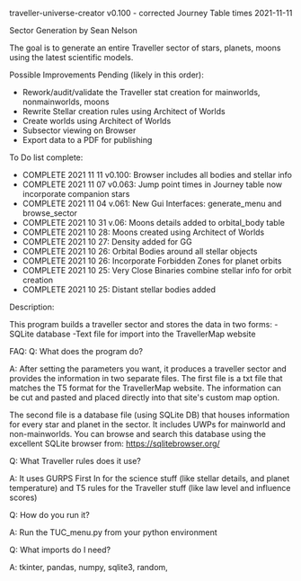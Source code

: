  traveller-universe-creator
v0.100 - corrected Journey Table times
2021-11-11

 Sector Generation
 by Sean Nelson

 The goal is to generate an entire Traveller sector of stars, planets, moons using the latest scientific models.

 Possible Improvements Pending (likely in this order):

   - Rework/audit/validate the Traveller stat creation for mainworlds, nonmainworlds, moons
   - Rewrite Stellar creation rules using  Architect of Worlds
   - Create worlds using Architect of Worlds
   - Subsector viewing on Browser
   - Export data to a PDF for publishing

To Do list complete:

   - COMPLETE 2021 11 11 v0.100: Browser includes all bodies and stellar info
   - COMPLETE 2021 11 07 v0.063: Jump point times in Journey table now incorporate companion stars
   - COMPLETE 2021 11 04 v.061: New Gui Interfaces:  generate_menu and browse_sector
   - COMPLETE 2021 10 31 v.06: Moons details added to orbital_body table
   - COMPLETE 2021 10 28: Moons created using Architect of Worlds
   - COMPLETE 2021 10 27: Density added for GG
   - COMPLETE 2021 10 26: Orbital Bodies around all stellar objects
   - COMPLETE 2021 10 26: Incorporate Forbidden Zones for planet orbits
   - COMPLETE 2021 10 25: Very Close Binaries combine stellar info for orbit creation
   - COMPLETE 2021 10 25: Distant stellar bodies added



Description:

This program builds a traveller sector and stores the data in two forms:
-SQLite database
-Text file for import into the TravellerMap website


FAQ:
Q:  What does the program do?

A:  After setting the parameters you want, it produces a traveller sector and provides the information in two separate files. 
The first file is a txt file that matches the T5 format for the TravellerMap website.  The information can be cut and pasted and placed directly into that site's custom map option.

The second file is a database file (using SQLite DB) that houses information for every star and planet in the sector.  It includes UWPs for mainworld and non-mainworlds.
You can browse and search this database using the excellent SQLite browser from: https://sqlitebrowser.org/

Q:  What Traveller rules does it use?

A:  It uses GURPS First In for the science stuff (like stellar details, and planet temperature) and T5 rules for the Traveller stuff (like law level and influence scores)

Q:  How do you run it?

A:  Run the TUC_menu.py from your python environment

Q:  What imports do I need?

A:  tkinter, pandas, numpy, sqlite3, random, 



